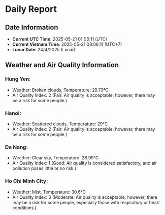 # Daily Report
## Date Information
- **Current UTC Time**: 2025-05-21 01:06:11 (UTC)
- **Current Vietnam Time**: 2025-05-21 08:06:11 (UTC+7)
- **Lunar Date**: 24/4/2025 (Lunar)

## Weather and Air Quality Information

### Hung Yen:
- Weather: Broken clouds, Temperature: 29.79°C
- Air Quality Index: 2 (Fair: Air quality is acceptable; however, there may be a risk for some people.)

### Hanoi:
- Weather: Scattered clouds, Temperature: 29°C
- Air Quality Index: 2 (Fair: Air quality is acceptable; however, there may be a risk for some people.)

### Da Nang:
- Weather: Clear sky, Temperature: 28.99°C
- Air Quality Index: 1 (Good: Air quality is considered satisfactory, and air pollution poses little or no risk.)

### Ho Chi Minh City:
- Weather: Mist, Temperature: 30.6°C
- Air Quality Index: 3 (Moderate: Air quality is acceptable; however, there may be a risk for some people, especially those with respiratory or heart conditions.)
